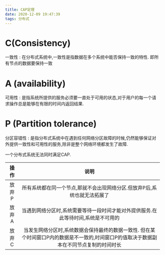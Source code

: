 ```yaml
---
title: CAP定理
date: 2020-12-09 19:47:39
tags: 分布式
---
```


# C(Consistency)
一致性 : 在分布式系统中,一致性是指数据在多个系统中能否保持一致的特性.
即所有节点的数据要保持一致

# A (availability)
可用性 : 是指系统所提供的服务必须要一直处于可用的状态,对于用户的每一个请求操作总是能够在有限的时间内返回结果.

# P (Partition tolerance)
分区容错性 : 是指分布式系统中在遇到任何网络分区故障的时候,仍然能够保证对外提供一致性和可用性的服务,除非是整个网络环境都发生了故障.


一个分布式系统无法同时满足CAP.

操作 | 说明 
:-: | :-: 
放弃 P | 所有系统都在同一个节点,那就不会出现网络分区.但放弃P后,系统也就无法拓展了 
放弃 A | 当遇到网络分区时,系统需要等待一段时间才能对外提供服务.在此等待时间,系统是不可用的
放弃 C | 当发生网络分区时,系统数据会保持最终的数据一致性. 但在某个时间窗口P内的数据是不一致的,时间窗口P的值取决于数据副本在不同节点复制的时间时长



